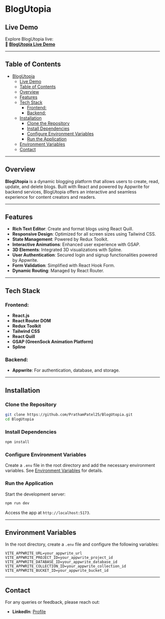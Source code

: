 # BlogUtopia

## Live Demo

Explore BlogUtopia live:  
🔗 **[BlogUtopia Live Demo](https://blog-utopia.vercel.app/)**

---

## Table of Contents

- [BlogUtopia](#blogutopia)
  - [Live Demo](#live-demo)
  - [Table of Contents](#table-of-contents)
  - [Overview](#overview)
  - [Features](#features)
  - [Tech Stack](#tech-stack)
    - [Frontend:](#frontend)
    - [Backend:](#backend)
  - [Installation](#installation)
    - [Clone the Repository](#clone-the-repository)
    - [Install Dependencies](#install-dependencies)
    - [Configure Environment Variables](#configure-environment-variables)
    - [Run the Application](#run-the-application)
  - [Environment Variables](#environment-variables)
  - [Contact](#contact)

---

## Overview

**BlogUtopia** is a dynamic blogging platform that allows users to create, read, update, and delete blogs. Built with React and powered by Appwrite for backend services, BlogUtopia offers an interactive and seamless experience for content creators and readers.

---

## Features

- **Rich Text Editor**: Create and format blogs using React Quill.
- **Responsive Design**: Optimized for all screen sizes using Tailwind CSS.
- **State Management**: Powered by Redux Toolkit.
- **Interactive Animations**: Enhanced user experience with GSAP.
- **3D Elements**: Integrated 3D visualizations with Spline.
- **User Authentication**: Secured login and signup functionalities powered by Appwrite.
- **Form Validation**: Simplified with React Hook Form.
- **Dynamic Routing**: Managed by React Router.

---

## Tech Stack

### Frontend:

- **React.js**
- **React Router DOM**
- **Redux Toolkit**
- **Tailwind CSS**
- **React Quill**
- **GSAP (GreenSock Animation Platform)**
- **Spline**

### Backend:

- **Appwrite**: For authentication, database, and storage.

---

## Installation

### Clone the Repository

```bash
git clone https://github.com/PrathamPatel25/BlogUtopia.git
cd BlogUtopia
```

### Install Dependencies

```bash
npm install
```

### Configure Environment Variables

Create a `.env` file in the root directory and add the necessary environment variables. See [Environment Variables](#environment-variables) for details.

### Run the Application

Start the development server:

```bash
npm run dev
```

Access the app at `http://localhost:5173`.

---

## Environment Variables

In the root directory, create a `.env` file and configure the following variables:

```env
VITE_APPWRITE_URL=your_appwrite_url
VITE_APPWRITE_PROJECT_ID=your_appwrite_project_id
VITE_APPWRITE_DATABASE_ID=your_appwrite_database_id
VITE_APPWRITE_COLLECTION_ID=your_appwrite_collection_id
VITE_APPWRITE_BUCKET_ID=your_appwrite_bucket_id
```

---

## Contact

For any queries or feedback, please reach out:

- **LinkedIn**: [Profile](https://www.linkedin.com/in/pratham-patel-0920-/)
